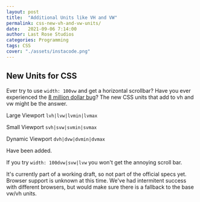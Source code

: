 ```yaml
---
layout: post
title:  "Additional Units like VH and VW"
permalink: css-new-vh-and-vw-units/
date:   2021-09-06 7:14:00
author: Last Rose Studios
categories: Programming
tags: CSS
cover: "./assets/instacode.png"
---
```


## New Units for CSS

Ever try to use `width: 100vw` and get a horizontal scrollbar?
Have you ever experienced the [8 million dollar bug](https://cloudfour.com/thinks/a-bashful-button-worth-8-million/)? The new CSS units that add to vh and vw might be the answer.

Large Viewport `lvh|lvw|lvmin|lvmax`

Small Viewport  `svh|svw|svmin|svmax`

Dynamic Viewport  `dvh|dvw|dvmin|dvmax`

Have been added. 

If you try `width: 100dvw|svw|lvw` you won't get the annoying scroll bar.

It's currently part of a working draft, so not part of the official specs yet.
Browser support is unknown at this time. We've had intermitent success with different browsers, but would make sure there is a fallback to the base vw/vh units.